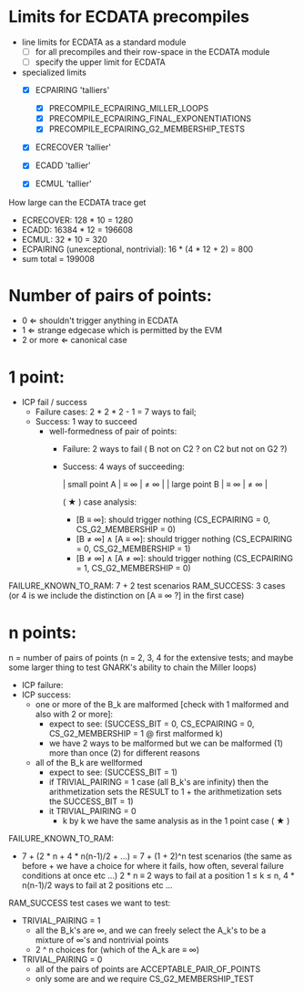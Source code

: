 # Limits for ECDATA precompiles

- line limits for ECDATA as a standard module
  - [ ] for all precompiles and their row-space in the ECDATA module
  - [ ] specify the upper limit for ECDATA
- specialized limits
  - [x] ECPAIRING 'talliers'
    - [x] PRECOMPILE_ECPAIRING_MILLER_LOOPS
    - [x] PRECOMPILE_ECPAIRING_FINAL_EXPONENTIATIONS
    - [x] PRECOMPILE_ECPAIRING_G2_MEMBERSHIP_TESTS
  - [x] ECRECOVER 'tallier'
  - [x] ECADD 'tallier'
  - [x] ECMUL 'tallier'


How large can the ECDATA trace get
- ECRECOVER: 128 * 10 = 1280
- ECADD: 16384 * 12 = 196608
- ECMUL: 32 * 10 = 320
- ECPAIRING (unexceptional, nontrivial): 16 * (4 * 12 + 2) = 800
- sum total = 199008


Number of pairs of points:
==========================
- 0 ⇐ shouldn't trigger anything in ECDATA
- 1 ⇐ strange edgecase which is permitted by the EVM
- 2 or more ⇐ canonical case

1 point:
========

- ICP fail / success
  - Failure cases: 2 * 2 * 2 - 1 = 7 ways to fail;
  - Success: 1 way to succeed
    - well-formedness of pair of points:
      - Failure: 2 ways to fail ( B not on C2 ? on C2  but not on G2 ?)
      - Success: 4 ways of succeeding:

         | small point A | ≡ ∞ | ≠ ∞ |
         | large point B | ≡ ∞ | ≠ ∞ |

         ( ★  ) case analysis:
          - [B ≡ ∞]: should trigger nothing (CS_ECPAIRING = 0, CS_G2_MEMBERSHIP = 0)
          - [B ≠ ∞] ∧ [A ≡ ∞]: should trigger nothing (CS_ECPAIRING = 0, CS_G2_MEMBERSHIP = 1)
          - [B ≠ ∞] ∧ [A ≠ ∞]: should trigger nothing (CS_ECPAIRING = 1, CS_G2_MEMBERSHIP = 0)

FAILURE_KNOWN_TO_RAM: 7 + 2  test scenarios
RAM_SUCCESS: 3 cases (or 4 is we include the distinction on [A ≡ ∞ ?] in the first case)

n points:
=========

n = number of pairs of points (n = 2, 3, 4 for the extensive tests; and maybe some larger thing to test GNARK's ability to chain the Miller loops)

- ICP failure:
- ICP success:
  - one or more of the B_k are malformed [check with 1 malformed and also with 2 or more]:
    - expect to see: (SUCCESS_BIT = 0, CS_ECPAIRING = 0, CS_G2_MEMBERSHIP = 1 @ first malformed k)
    - we have 2 ways to be malformed but we can be malformed (1) more than once (2) for different reasons
  - all of the B_k are wellformed
    - expect to see: (SUCCESS_BIT = 1)
    - if TRIVIAL_PAIRING = 1 case (all B_k's are infinity) then the arithmetization sets the RESULT to 1 + the arithmetization sets the SUCCESS_BIT = 1)
    - it TRIVIAL_PAIRING = 0
      - k by k we have the same analysis as in the 1 point case ( ★  )


FAILURE_KNOWN_TO_RAM:
- 7 + (2 * n + 4 * n(n-1)/2 + ...) = 7 + (1 + 2)^n test scenarios (the same as before + we have a choice for where it fails, how often, several failure conditions at once etc ...) 2 * n ≡ 2 ways to fail at a position 1 ≤ k ≤ n, 4 * n(n-1)/2 ways to fail at 2 positions etc ...

RAM_SUCCESS test cases we want to test:
- TRIVIAL_PAIRING = 1
  - all the B_k's are ∞, and we can freely select the A_k's to be a mixture of ∞'s and nontrivial points
  - 2 ^ n choices for (which of the A_k are ≡ ∞)
- TRIVIAL_PAIRING = 0
  - all of the pairs of points are ACCEPTABLE_PAIR_OF_POINTS
  - only some are and we require CS_G2_MEMBERSHIP_TEST
